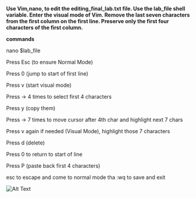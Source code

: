 **Use Vim,nano, to edit the editing_final_lab.txt file. Use the
lab_file shell variable. Enter the visual mode of Vim. Remove
the last seven characters from the first column on the first
line. Preserve only the first four characters of the first
column.**


**commands**


nano $lab_file

Press Esc (to ensure Normal Mode)

Press 0 (jump to start of first line)

Press v (start visual mode)

Press → 4 times to select first 4 characters

Press y (copy them)

Press → 7 times to move cursor after 4th char and highlight next 7 chars

Press v again if needed (Visual Mode), highlight those 7 characters

Press d (delete)

Press 0 to return to start of line

Press P (paste back first 4 characters)

esc to escape and come to normal mode tha :wq to save and exit

![Alt Text](imges/lab3.png)
